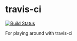 travis-ci
=========

[![Build Status](https://secure.travis-ci.org/b0ri5/travis-ci.png)](https://travis-ci.org/b0ri5/travis-ci)


For playing around with travis-ci
